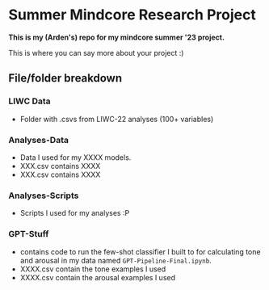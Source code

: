 # Summer Mindcore Research Project

**This is my (Arden's) repo for my mindcore summer '23 project.**

This is where you can say more about your project :) 

## File/folder breakdown 

### LIWC Data 

- Folder with .csvs from LIWC-22 analyses (100+ variables)

### Analyses-Data

- Data I used for my XXXX models. 
- XXX.csv contains XXXX
- XXX.csv contains XXXX

### Analyses-Scripts 

- Scripts I used for my analyses :P 

### GPT-Stuff 

- contains code to run the few-shot classifier I built to for calculating tone and arousal in my data named `GPT-Pipeline-Final.ipynb`. 
- XXXX.csv contain the tone examples I used
- XXXX.csv contain the arousal examples I used
